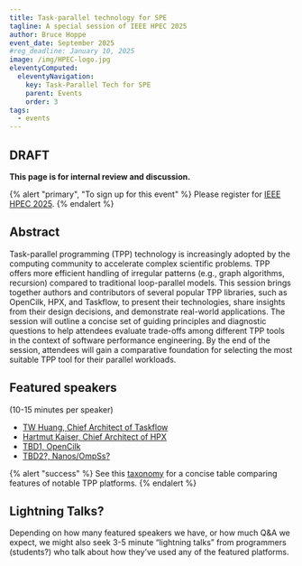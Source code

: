 ```yaml
---
title: Task-parallel technology for SPE
tagline: A special session of IEEE HPEC 2025
author: Bruce Hoppe
event_date: September 2025
#reg_deadline: January 10, 2025
image: /img/HPEC-logo.jpg
eleventyComputed:
  eleventyNavigation:
    key: Task-Parallel Tech for SPE
    parent: Events
    order: 3
tags:
  - events
---
```


## DRAFT

**This page is for internal review and discussion.**


{% alert "primary", "To sign up for this event" %}
Please register for [IEEE HPEC 2025](https://ieee-hpec.org/).
{% endalert %}


## Abstract

Task-parallel programming (TPP) technology is increasingly adopted by the computing community to accelerate complex scientific problems. TPP offers more efficient handling of irregular patterns (e.g., graph algorithms, recursion) compared to traditional loop-parallel models. This session brings together authors and contributors of several popular TPP libraries, such as OpenCilk, HPX, and Taskflow, to present their technologies, share insights from their design decisions, and demonstrate real-world applications. The session will outline a concise set of guiding principles and diagnostic questions to help attendees evaluate trade-offs among different TPP tools in the context of software performance engineering. By the end of the session, attendees will gain a comparative foundation for selecting the most suitable TPP tool for their parallel workloads.



## Featured speakers

(10-15 minutes per speaker)

* [TW Huang, Chief Architect of Taskflow](./taskflow/)
* [Hartmut Kaiser, Chief Architect of HPX](./hpx/)
* [TBD1, OpenCilk](#)
* [TBD2?, Nanos/OmpSs?](#)


{% alert "success" %}
See this [taxonomy](./taxonomy/) for a concise table comparing features of notable TPP platforms.
{% endalert %}

## Lightning Talks?

Depending on how many featured speakers we have, or how much Q&A we expect, we might also seek 3-5 minute “lightning talks” from programmers (students?) who talk about how they’ve used any of the featured platforms.
